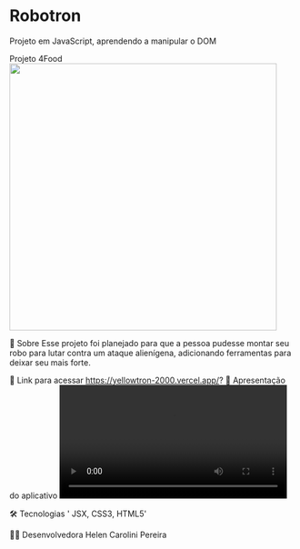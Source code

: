 # Robotron
Projeto em JavaScript, aprendendo a manipular o DOM

Projeto 4Food
<img width="470" src="img/yellowtron.png" />

📄 Sobre
Esse projeto foi planejado para que a pessoa pudesse montar seu robo para lutar contra um ataque alienígena, adicionando ferramentas para deixar seu mais forte.

🔗 Link para acessar
https://yellowtron-2000.vercel.app/?
📲 Apresentação do aplicativo
<video width="400" src="img/video-yellowtron.mp4" >

🛠 Tecnologias
' JSX, CSS3, HTML5'


👩‍💻 Desenvolvedora
Helen Carolini Pereira


